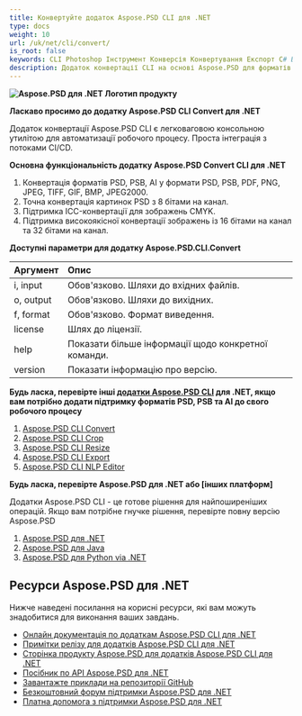 ```yaml
---
title: Конвертуйте додаток Aspose.PSD CLI для .NET
type: docs
weight: 10
url: /uk/net/cli/convert/
is_root: false
keywords: CLI Photoshop Інструмент Конверсія Конвертування Експорт C# Бібліотека PSD API
description: Додаток конвертації CLI на основі Aspose.PSD для форматів файлів PSD, PSB та AI. Автоматизація без коду CI/CD. Підтримка конвертації з PSD, PSB, AI експорту у PDF, TIFF, JPEG, JPEG2000, PNG, GIF та BMP. Для його роботи не потрібно встановлювати Adobe Photoshop або Adobe Illustrator і його можна запустити з консолі без додаткового коду.
---
```


**![Aspose.PSD для .NET Логотип продукту](home_1.png)**

**Ласкаво просимо до додатку Aspose.PSD CLI Convert для .NET**

Додаток конвертації Aspose.PSD CLI є легковаговою консольною утилітою для автоматизації робочого процесу. Проста інтеграція з потоками CI/CD.

**Основна функціональність додатку Aspose.PSD Convert CLI для .NET**

1. Конвертація форматів PSD, PSB, AI у формати PSD, PSB, PDF, PNG, JPEG, TIFF, GIF, BMP, JPEG2000.
2. Точна конвертація картинок PSD з 8 бітами на канал.
3. Підтримка ICC-конвертації для зображень CMYK.
4. Підтримка високоякісної конвертації зображень із 16 бітами на канал та 32 бітами на канал.

**Доступні параметри для додатку Aspose.PSD.CLI.Convert**

| **Аргумент** | **Опис**                             |
|:------------|:--------------------------------------|
| i, input    | Обов'язково. Шляхи до вхідних файлів. |
| o, output   | Обов'язково. Шляхи до вихідних.       |
| f, format   | Обов'язково. Формат виведення.        |
| license     | Шлях до ліцензії.                     |
| help        | Показати більше інформації щодо конкретної команди.|
| version     | Показати інформацію про версію.      |


**Будь ласка, перевірте інші [додатки Aspose.PSD CLI](https://docs.aspose.com/psd/net/cli) для .NET, якщо вам потрібно додати підтримку форматів PSD, PSB та AI до свого робочого процесу**

1. [Aspose.PSD CLI Convert](/psd/uk/net/cli/convert)
2. [Aspose.PSD CLI Crop](/psd/uk/net/cli/crop)
3. [Aspose.PSD CLI Resize](/psd/uk/net/cli/resize)
4. [Aspose.PSD CLI Export](/psd/uk/net/cli/export)
5. [Aspose.PSD CLI NLP Editor](/psd/uk/net/cli/nlp-editor)

**Будь ласка, перевірте Aspose.PSD для .NET або [інших платформ]**

Додатки Aspose.PSD CLI - це готове рішення для найпоширеніших операцій. Якщо вам потрібне гнучке рішення, перевірте повну версію Aspose.PSD

1. [Aspose.PSD для .NET](https://releases.aspose.com/psd/net/)
2. [Aspose.PSD для Java](https://releases.aspose.com/psd/java/)
3. [Aspose.PSD для Python via .NET](https://releases.aspose.com/psd/python-net/)

## **Ресурси Aspose.PSD для .NET**

Нижче наведені посилання на корисні ресурси, які вам можуть знадобитися для виконання ваших завдань.

- [Онлайн документація по додаткам Aspose.PSD CLI для .NET](/psd/uk/net/cli/convert)
- [Примітки релізу для додатків Aspose.PSD CLI для .NET](/psd/uk/net/cli/convert/release-notes/)
- [Сторінка продукту Aspose.PSD для додатків Aspose.PSD CLI для .NET](https://products.aspose.com/psd/net/cli)
- [Посібник по API Aspose.PSD для .NET](https://reference.aspose.com/net/psd)
- [Завантажте приклади на репозиторії GitHub](https://github.com/aspose-psd/CLI-Applications)
- [Безкоштовний форум підтримки Aspose.PSD для .NET](https://forum.aspose.com/c/psd)
- [Платна допомога з підтримки Aspose.PSD для .NET](https://helpdesk.aspose.com/)
